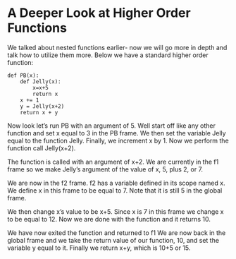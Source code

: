 # A Deeper Look at Higher Order Functions

We talked about nested functions earlier- now we will go more in depth and talk how to utilize them more. Below we have a standard higher order function:

```text
def PB(x):
    def Jelly(x):
        x=x+5 
        return x
    x += 1
    y = Jelly(x+2) 
    return x + y
```

Now look let’s run PB with an argument of 5. Well start off like any other function and set x equal to 3 in the PB frame. We then set the variable Jelly equal to the function Jelly. Finally, we increment x by 1. Now we perform the function call Jelly\(x+2\).  


The function is called with an argument of x+2. We are currently in the f1 frame so we make Jelly’s argument of the value of x, 5, plus 2, or 7.

We are now in the f2 frame. f2 has a variable defined in its scope named x. We define x in this frame to be equal to 7. Note that it is still 5 in the global frame.

We then change x’s value to be x+5. Since x is 7 in this frame we change x to be equal to 12. Now we are done with the function and it returns 10.

We have now exited the function and returned to f1 We are now back in the global frame and we take the return value of our function, 10, and set the variable y equal to it. Finally we return x+y, which is 10+5 or 15.

